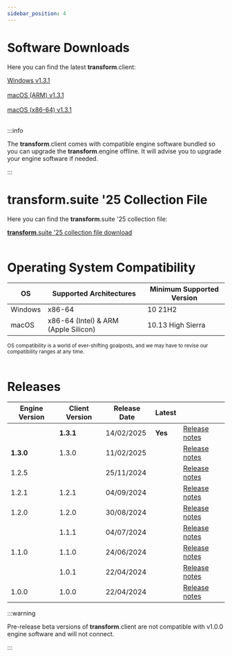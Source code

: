 ```yaml
---
sidebar_position: 4
---
```


# Software Downloads

Here you can find the latest **transform**.client:

<a class="button button--lg button--primary" href="https://downloads.fourieraudio.com/transform/latest/FourierTransform-Release-1.3.1-win32.exe">Windows v1.3.1</a>
<br/><br/>
<a class="button button--lg button--primary" href="https://downloads.fourieraudio.com/transform/latest/FourierTransform-Release-1.3.1-arm64.zip">macOS (ARM) v1.3.1</a>
<br/><br/>
<a class="button button--lg button--primary" href="https://downloads.fourieraudio.com/transform/latest/FourierTransform-Release-1.3.1-x64.zip">macOS (x86-64) v1.3.1</a>
<br/><br/>

:::info

The **transform**.client comes with compatible engine software bundled so you can upgrade the **transform**.engine offline.
It will advise you to upgrade your engine software if needed.

:::

# transform.suite '25 Collection File

Here you can find the **transform**.suite '25 collection file:

<a class="button button--lg button--primary" href="./suitedownload">**transform**.suite '25 collection file download</a>
<br/><br/>

# Operating System Compatibility

| OS      | Supported Architectures              | Minimum Supported Version |
| ------- | ------------------------------------ | ------------------------- |
| Windows | x86-64                               | 10 21H2                   |
| macOS   | x86-64 (Intel) & ARM (Apple Silicon) | 10.13 High Sierra         |

<small>OS compatibility is a world of ever-shifting goalposts, and we may have to revise our
compatibility ranges at any time.</small>
<br /><br />

# Releases

| Engine Version | Client Version            | Release Date | Latest  |                      |
| -------------- | ------------------------- | ------------ | ------- | -------------------- |
|                | **1.3.1**                 | 14/02/2025   | **Yes** | [Release notes](v1-3-1.md) |
| **1.3.0**      | 1.3.0                     | 11/02/2025   |         | [Release notes](v1-3-0.md) |
| 1.2.5          |                           | 25/11/2024   |         | [Release notes](v1-2-1.md) |
| 1.2.1          | 1.2.1                     | 04/09/2024   |         | [Release notes](v1-2-1.md) |
| 1.2.0          | 1.2.0                     | 30/08/2024   |         | [Release notes](v1-2-0.md) |
|                | 1.1.1                     | 04/07/2024   |         | [Release notes](v1-1-1.md) |
| 1.1.0          | 1.1.0                     | 24/06/2024   |         | [Release notes](v1-1-0.md) |
|                | 1.0.1                     | 22/04/2024   |         | [Release notes](v1-0-1.md) |
| 1.0.0          | 1.0.0                     | 22/04/2024   |         | [Release notes](v1-0-0.md) |


:::warning

Pre-release beta versions of **transform**.client are not compatible with v1.0.0 engine software and
will not connect.

:::
